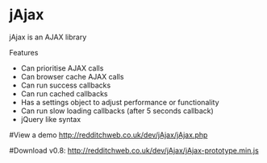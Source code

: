 # jAjax
jAjax is an AJAX library

Features
- Can prioritise AJAX calls
- Can browser cache AJAX calls
- Can run success callbacks
- Can run cached callbacks
- Has a settings object to adjust performance or functionality
- Can run slow loading callbacks (after 5 seconds callback)
- jQuery like syntax

#View a demo
http://redditchweb.co.uk/dev/jAjax/jAjax.php

#Download
v0.8:
http://redditchweb.co.uk/dev/jAjax/jAjax-prototype.min.js
